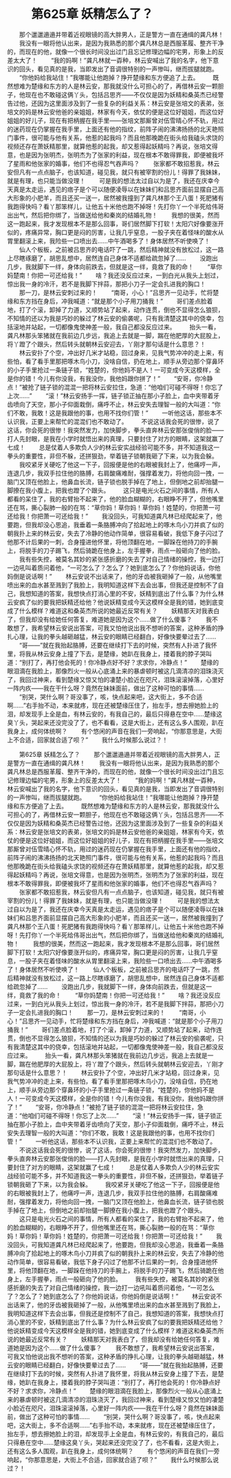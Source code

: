 # 　　第625章 妖精怎么了？
　　那个邋邋遢遢并带着近视眼镜的高大胖男人，正是警方一直在通缉的龚凡林！
　　我没有一眼将他认出来，是因为我熟悉的那个龚凡林总是西服革履、整齐干净的，而现在的他，就像一个很长时间没出过门且忘记修理边幅的宅男，形象上的反差太大了！
　　“我的妈啊！”龚凡林就一孬种，林云安喊出了我的名字，他下意识的回头，看见真的是我，当即发出了音调很特别的一声惨叫，继而拔腿就跑。
　　“你他妈给我站住！”我哪能让他跑掉？挣开楚缘和东方便追了上去。
　　既然想难为楚缘和东方的人是林云安，那我就没什么可担心的了，再借林云安一颗胆子，他现在也不敢碰这俩丫头，包括吕思齐——不仅仅是因为妖精和桑英杰已经警告过他，还因为这里面涉及到了一些复杂的利益关系：林云安是张培文的表弟，张培文的妈是林云安他爸的亲姐姐，林家有今天，依仗的便是这位好姐姐，而这位好姐姐的好儿子，现在有把柄握在我手里——张培文那厮曾对伍雪晴心怀不轨，用过的迷药现在仍掌握在我手里，上面还有他的指纹，前阵子闹的沸沸扬扬的北天艳照门事件，很可能与他有关系，他惹的起我吗？而且他那晚跪在街头给我磕头求饶的视频还存在萧妖精那里，就算他惹的起我，却又惹得起妖精吗？再说，张培文得意，也是因为张明杰，张明杰为了张家的利益，现在根本不敢得罪我，即便被我坏了星雨和他张家的婚事，他们不也得忍气吞声吗？
　　张家都不敢招惹我，林云安但凡有一点点脑子，也该知道，碰见我，就只有被宰割的份儿！得罪了我妹妹，就是有理，也只能当做没理！
　　可是我的想法太过自以为是了，我还在庆幸今天真是太走运，遇见的痞子是个可以随便凌辱以在妹妹们和吕思齐面前显摆自己高大形象的小肥羊，而且还买一送一，居然被我撞到了龚凡林那个王八蛋！死肥猪有我跑得快吗？看丫那笨样儿，让他五十米他也跑不掉呀！先打你丫一个半死给伟哥出出气，然后把你绑了，当做送给他和秦岚的结婚礼物！
　　我想的很美，然而这一跑起来，我才发现根本不是那么回事，哥们居然脚下打软！太阳穴好像要涨开似的，疼痛异常，胸口更是闷的厉害，让我几乎窒息，一股子夹在着怪味的酸水从胃里翻滚上来，我险些一口喷出去……中午酒喝多了！身体居然不听使唤了！
　　仙人个板板，之前被吕思齐的电话吓了一跳，然后精神就没有放松过，这一路上尽瞎琢磨了，胡思乱想中，居然连自己身体不适都给疏忽掉了……
　　没跑出几步，我就脚下一绊，身体向前跌去，但就是这一绊，竟救了我的命！
　　“草你妈楚南！你把一可还给我！”
　　啥？我还没反应过来，一到白光从我头上划过，惊出我一身的冷汗，若不是我脚下拌蒜，那把小刀子一定会扎进我的胸口！
　　那一刀，是林云安刺过来的！
　　“南哥，小心！”吕思齐一见动手，忙将楚缘和东方挡在身后，冲我喊道：“就是那个小子用刀捅我！”
　　哥们差点脸着地，打了个滚，卸掉了力道，又顺势站了起来，动作连贯，倒也不显得怎么狼狈，不知情的还以为我是巧妙的躲过了林云安的偷袭呢，只有我清楚这其中的侥幸，包括滚地并站起，一切都像鬼使神差一般，我自己都没反应过来。
　　抬头一看，龚凡林那头笨猪就在我前边几步远，我追上去就是一脚，踹在他肥厚的大屁股上，将丫蹬了个跟头，然后转头就朝林云安迎去，丫刚才那句话是什么意思？！
　　林云安扑了个空，冲出好几米才站稳，回过身来，见我气势冲冲的走上来，有些怕，看了看手里那把啄木鸟小刀，没啥自信，扔在地上，顺手从旁边那个穿鼻环的小子手里抢过一条链子锁，“姓楚的，你他妈不是人！一可变成今天这模样，全是你的错！今儿有你没我，有我没你，我他妈跟你拼了！”
　　“安哥，你冷静点！”被抢了链子锁的混混一把将林云安拉住，急道：“他咱们可碰不得呀！你忘了上次……”
　　“滚！”林云安扬手一挥，链子锁正抽在那小子脸上，血中夹带着牙齿喷向了天空，那小子仰面栽倒，痛呼不止，林云安失去理智一般的大叫道：“你们不敢，我敢！这是我跟他的事，也用不找你们管！”
　　一听他这话，那些本不认识我，正要上来帮忙的混混们也不敢动了。
　　不说这话我会死的很惨，说了这话，你会死的很惨！我突然发力，加快脚步，拳头直奔林云安那张俊俏的脸——打人先封眼，是我在小学时就悟出来的真理，只要封住了对方的眼睛，这架就赢了七成！
　　总是仗着人多欺负人少的林云安实战经验可能不多，并不知道我这一拳头的重要性，非但不躲，还拼狠劲，举着链子锁朝我砸了下来，以为我会躲。
　　我咬紧牙关硬吃了他这一下子，回报便是他的右眼被我封上了，他痛哼一声，连退几步，我双手拉住他的胳膊，右肩酸痛难耐，强撑着发力，将他向回一拽，一脑门又顶在他脸上，他鼻血长流，链子锁也脱手掉在了地上，但倒地之前却抬腿一脚撩在我小腹上，把我也蹬了个跟头。
　　这只是电光火石之间的事情，所有人都看的呆住了，我的右臂抬不起来了，他的脸血糊糊的，右眼睁不开了，但他嘴里还在骂，撕心裂肺一般的在骂：“草你妈！草你妈！草你妈！姓楚的，你把萧一可还给我！你把萧一可还给我！”
　　我没回头，可我知道龚凡林已经爬起来了，他要跑，但我却没心思追，我垂着一条胳膊冲向了拾起地上的啄木鸟小刀并疯了似的朝我扑上来的林云安，失去了冷静的他动作简单，很容易看破，我低下身子闪过了他那不计后果的一刺，合身撞进他怀里，将他顶翻在地，一脚跺在他持刀的手腕上，将脱手的刀子踢飞，然后骑跪在他身上，左手握拳，雨点一般砸向了他的脸。
　　我有些失控，被莫名其妙的紧张感折磨的失去了对自己情绪的操控，我一边打一边吼叫着质问着他，“一可怎么了？怎么了？她到底怎么了？你他妈说话，你他妈倒是说话啊！”
　　林云安说不出话来了，他的牙齿被我砸掉了一般，从他嘴里喷出来的血水甚至溅到了我脸上，我明知道这样下去会出事，但我还是控制不了自己，我想知道的答案，我想快点打消心里的不安，妖精到底出了什么事？为什么林云安疯了似的要我把妖精还给他？他说妖精变成今天这模样全是我的错，她到底变成了什么模样？难道这和桑英杰所说的她最近反常有关？
　　妖精那天对我表白了，但我却没有给她任何答复，难道她是因为这个……做了什么傻事？
　　我不敢想了，我希望林云安说出答案，可我又怕他说出我不想听的答案，这种矛盾的挣扎心理，让我的拳头越砸越猛，林云安的眼睛已经翻白，好像快要晕过去了……
　　“哥——”就在我抬起胳膊，还要在继续打下去的时候，突然有人扑进了我怀里，将我从林云安身上撞了下去，是楚缘，她趴在我身上，搂着我的脖子哭叫道：“别打了，再打他会死的！你冷静点好不好？求求你，冷静点！”
　　楚缘的眼泪滴在我脸上，那像烈火一般从心底涌上来的暴虐顿时被这几滴清凉的泪珠浇灭了，我回过神来，看到楚缘又惊又怕的凄楚小脸近在咫尺，泪珠滚滚掉落，心里好一阵内疚——我在干什么呀？竟然在妹妹面前，做出了这种可怕的事情……
　　“别哭，哭什么啊？哥没事了，咳，快点起来吧，这大街上，多不合适啊……”右手抬不动，本来就疼，现在还被楚缘压住了，抬左手，想去擦她脸上的泪，却发现手上全是血，有林云安的，有我自己的，最后只得悬在空中……楚缘这臭丫头，哭起来还没完没了了，也不看看，这是大街上，还有这么多人围观，趴在我身上，成何体统啊？
　　有个悠闲的声音在我们一旁响起，“你那意思是，大街上不合适，回家就合适了呗？”
　　我什么时候那么说过？！

　　第625章 妖精怎么了？
　　那个邋邋遢遢并带着近视眼镜的高大胖男人，正是警方一直在通缉的龚凡林！
　　我没有一眼将他认出来，是因为我熟悉的那个龚凡林总是西服革履、整齐干净的，而现在的他，就像一个很长时间没出过门且忘记修理边幅的宅男，形象上的反差太大了！
　　“我的妈啊！”龚凡林就一孬种，林云安喊出了我的名字，他下意识的回头，看见真的是我，当即发出了音调很特别的一声惨叫，继而拔腿就跑。
　　“你他妈给我站住！”我哪能让他跑掉？挣开楚缘和东方便追了上去。
　　既然想难为楚缘和东方的人是林云安，那我就没什么可担心的了，再借林云安一颗胆子，他现在也不敢碰这俩丫头，包括吕思齐——不仅仅是因为妖精和桑英杰已经警告过他，还因为这里面涉及到了一些复杂的利益关系：林云安是张培文的表弟，张培文的妈是林云安他爸的亲姐姐，林家有今天，依仗的便是这位好姐姐，而这位好姐姐的好儿子，现在有把柄握在我手里——张培文那厮曾对伍雪晴心怀不轨，用过的迷药现在仍掌握在我手里，上面还有他的指纹，前阵子闹的沸沸扬扬的北天艳照门事件，很可能与他有关系，他惹的起我吗？而且他那晚跪在街头给我磕头求饶的视频还存在萧妖精那里，就算他惹的起我，却又惹得起妖精吗？再说，张培文得意，也是因为张明杰，张明杰为了张家的利益，现在根本不敢得罪我，即便被我坏了星雨和他张家的婚事，他们不也得忍气吞声吗？
　　张家都不敢招惹我，林云安但凡有一点点脑子，也该知道，碰见我，就只有被宰割的份儿！得罪了我妹妹，就是有理，也只能当做没理！
　　可是我的想法太过自以为是了，我还在庆幸今天真是太走运，遇见的痞子是个可以随便凌辱以在妹妹们和吕思齐面前显摆自己高大形象的小肥羊，而且还买一送一，居然被我撞到了龚凡林那个王八蛋！死肥猪有我跑得快吗？看丫那笨样儿，让他五十米他也跑不掉呀！先打你丫一个半死给伟哥出出气，然后把你绑了，当做送给他和秦岚的结婚礼物！
　　我想的很美，然而这一跑起来，我才发现根本不是那么回事，哥们居然脚下打软！太阳穴好像要涨开似的，疼痛异常，胸口更是闷的厉害，让我几乎窒息，一股子夹在着怪味的酸水从胃里翻滚上来，我险些一口喷出去……中午酒喝多了！身体居然不听使唤了！
　　仙人个板板，之前被吕思齐的电话吓了一跳，然后精神就没有放松过，这一路上尽瞎琢磨了，胡思乱想中，居然连自己身体不适都给疏忽掉了……
　　没跑出几步，我就脚下一绊，身体向前跌去，但就是这一绊，竟救了我的命！
　　“草你妈楚南！你把一可还给我！”
　　啥？我还没反应过来，一到白光从我头上划过，惊出我一身的冷汗，若不是我脚下拌蒜，那把小刀子一定会扎进我的胸口！
　　那一刀，是林云安刺过来的！
　　“南哥，小心！”吕思齐一见动手，忙将楚缘和东方挡在身后，冲我喊道：“就是那个小子用刀捅我！”
　　哥们差点脸着地，打了个滚，卸掉了力道，又顺势站了起来，动作连贯，倒也不显得怎么狼狈，不知情的还以为我是巧妙的躲过了林云安的偷袭呢，只有我清楚这其中的侥幸，包括滚地并站起，一切都像鬼使神差一般，我自己都没反应过来。
　　抬头一看，龚凡林那头笨猪就在我前边几步远，我追上去就是一脚，踹在他肥厚的大屁股上，将丫蹬了个跟头，然后转头就朝林云安迎去，丫刚才那句话是什么意思？！
　　林云安扑了个空，冲出好几米才站稳，回过身来，见我气势冲冲的走上来，有些怕，看了看手里那把啄木鸟小刀，没啥自信，扔在地上，顺手从旁边那个穿鼻环的小子手里抢过一条链子锁，“姓楚的，你他妈不是人！一可变成今天这模样，全是你的错！今儿有你没我，有我没你，我他妈跟你拼了！”
　　“安哥，你冷静点！”被抢了链子锁的混混一把将林云安拉住，急道：“他咱们可碰不得呀！你忘了上次……”
　　“滚！”林云安扬手一挥，链子锁正抽在那小子脸上，血中夹带着牙齿喷向了天空，那小子仰面栽倒，痛呼不止，林云安失去理智一般的大叫道：“你们不敢，我敢！这是我跟他的事，也用不找你们管！”
　　一听他这话，那些本不认识我，正要上来帮忙的混混们也不敢动了。
　　不说这话我会死的很惨，说了这话，你会死的很惨！我突然发力，加快脚步，拳头直奔林云安那张俊俏的脸——打人先封眼，是我在小学时就悟出来的真理，只要封住了对方的眼睛，这架就赢了七成！
　　总是仗着人多欺负人少的林云安实战经验可能不多，并不知道我这一拳头的重要性，非但不躲，还拼狠劲，举着链子锁朝我砸了下来，以为我会躲。
　　我咬紧牙关硬吃了他这一下子，回报便是他的右眼被我封上了，他痛哼一声，连退几步，我双手拉住他的胳膊，右肩酸痛难耐，强撑着发力，将他向回一拽，一脑门又顶在他脸上，他鼻血长流，链子锁也脱手掉在了地上，但倒地之前却抬腿一脚撩在我小腹上，把我也蹬了个跟头。
　　这只是电光火石之间的事情，所有人都看的呆住了，我的右臂抬不起来了，他的脸血糊糊的，右眼睁不开了，但他嘴里还在骂，撕心裂肺一般的在骂：“草你妈！草你妈！草你妈！姓楚的，你把萧一可还给我！你把萧一可还给我！”
　　我没回头，可我知道龚凡林已经爬起来了，他要跑，但我却没心思追，我垂着一条胳膊冲向了拾起地上的啄木鸟小刀并疯了似的朝我扑上来的林云安，失去了冷静的他动作简单，很容易看破，我低下身子闪过了他那不计后果的一刺，合身撞进他怀里，将他顶翻在地，一脚跺在他持刀的手腕上，将脱手的刀子踢飞，然后骑跪在他身上，左手握拳，雨点一般砸向了他的脸。
　　我有些失控，被莫名其妙的紧张感折磨的失去了对自己情绪的操控，我一边打一边吼叫着质问着他，“一可怎么了？怎么了？她到底怎么了？你他妈说话，你他妈倒是说话啊！”
　　林云安说不出话来了，他的牙齿被我砸掉了一般，从他嘴里喷出来的血水甚至溅到了我脸上，我明知道这样下去会出事，但我还是控制不了自己，我想知道的答案，我想快点打消心里的不安，妖精到底出了什么事？为什么林云安疯了似的要我把妖精还给他？他说妖精变成今天这模样全是我的错，她到底变成了什么模样？难道这和桑英杰所说的她最近反常有关？
　　妖精那天对我表白了，但我却没有给她任何答复，难道她是因为这个……做了什么傻事？
　　我不敢想了，我希望林云安说出答案，可我又怕他说出我不想听的答案，这种矛盾的挣扎心理，让我的拳头越砸越猛，林云安的眼睛已经翻白，好像快要晕过去了……
　　“哥——”就在我抬起胳膊，还要在继续打下去的时候，突然有人扑进了我怀里，将我从林云安身上撞了下去，是楚缘，她趴在我身上，搂着我的脖子哭叫道：“别打了，再打他会死的！你冷静点好不好？求求你，冷静点！”
　　楚缘的眼泪滴在我脸上，那像烈火一般从心底涌上来的暴虐顿时被这几滴清凉的泪珠浇灭了，我回过神来，看到楚缘又惊又怕的凄楚小脸近在咫尺，泪珠滚滚掉落，心里好一阵内疚——我在干什么呀？竟然在妹妹面前，做出了这种可怕的事情……
　　“别哭，哭什么啊？哥没事了，咳，快点起来吧，这大街上，多不合适啊……”右手抬不动，本来就疼，现在还被楚缘压住了，抬左手，想去擦她脸上的泪，却发现手上全是血，有林云安的，有我自己的，最后只得悬在空中……楚缘这臭丫头，哭起来还没完没了了，也不看看，这是大街上，还有这么多人围观，趴在我身上，成何体统啊？
　　有个悠闲的声音在我们一旁响起，“你那意思是，大街上不合适，回家就合适了呗？”
　　我什么时候那么说过？！
